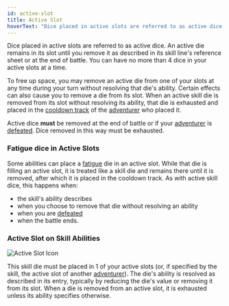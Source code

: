 ```yaml
---
id: active-slot
title: Active Slot
hoverText: "Dice placed in active slots are referred to as active dice. An active die remains in its slot until you remove it as described in its skill line's reference sheet or at the end of battle."
---
```


Dice placed in active slots are referred to as active dice. An active die remains in its slot until you remove it as described in its skill line's reference sheet or at the end of battle. You can have no more than 4 dice in your active slots at a time.

To free up space, you may remove an active die from one of your slots at any time during your turn without resolving that die's ability. Certain effects can also cause you to remove a die from its slot. When an active skill die is removed from its slot without resolving its ability, that die is exhausted and placed in the [cooldown track](/docs/all/glossary/cooldown-track) of the [adventurer](/docs/all/glossary/adventurer) who placed it.

Active dice **must** be removed at the end of battle or if your [adventurer](/docs/all/glossary/adventurer) is [defeated](/docs/all/glossary/defeated). Dice removed in this way must be exhausted.

### Fatigue dice in Active Slots
Some abilities can place a [fatigue](/docs/all/glossary/fatigue) die in an active slot. While that die is filling an active slot, it is treated like a skill die and remains there until it is removed, after which it is placed in the cooldown track. As with active skill dice, this happens when:

-   the skill's ability describes
-   when you choose to remove that die without resolving an ability
-   when you are [defeated](/docs/all/glossary/defeated)
-   when the battle ends.


### Active Slot on Skill Abilities
<img src="/icons/active-slot.svg" alt="Active Slot Icon" />

This skill die must be placed in 1 of your active slots (or, if specified by the skill, the active slot of another [adventurer](/docs/all/glossary/adventurer)). The die's ability is resolved as described in its entry, typically by reducing the die's value or removing it from its slot. When a die is removed from an active slot, it is exhausted unless its ability specifies otherwise.